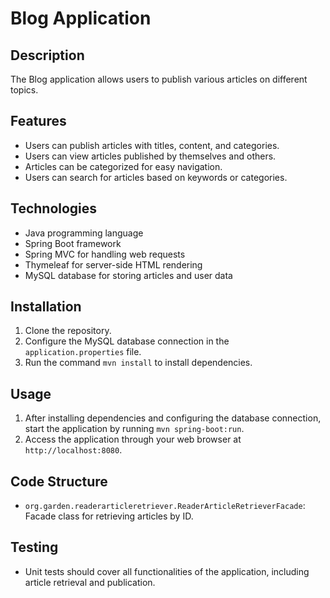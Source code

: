 # Blog Application

## Description
The Blog application allows users to publish various articles on different topics.

## Features
- Users can publish articles with titles, content, and categories.
- Users can view articles published by themselves and others.
- Articles can be categorized for easy navigation.
- Users can search for articles based on keywords or categories.

## Technologies
- Java programming language
- Spring Boot framework
- Spring MVC for handling web requests
- Thymeleaf for server-side HTML rendering
- MySQL database for storing articles and user data

## Installation
1. Clone the repository.
2. Configure the MySQL database connection in the `application.properties` file.
3. Run the command `mvn install` to install dependencies.

## Usage
1. After installing dependencies and configuring the database connection, start the application by running `mvn spring-boot:run`.
2. Access the application through your web browser at `http://localhost:8080`.

## Code Structure
- `org.garden.readerarticleretriever.ReaderArticleRetrieverFacade`: Facade class for retrieving articles by ID.

## Testing
- Unit tests should cover all functionalities of the application, including article retrieval and publication.

